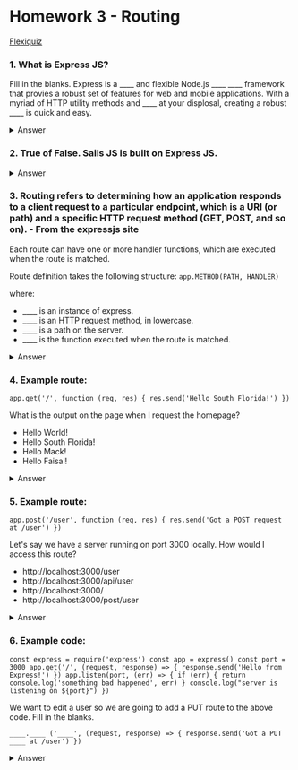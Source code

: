 # Homework 3 - Routing

[Flexiquiz](https://www.flexiquiz.com)

### 1. What is Express JS?
Fill in the blanks.
Express is a ____ and flexible Node.js ____ ____ framework that provies a robust set of features for web and mobile applications. With a myriad of HTTP utility methods and ____ at your displosal, creating a robust ____ is quick and easy.

<details><summary>Answer</summary>
<p>

Express is a minimal and flexible Node.js web application framework that provies a robust set of features for web and mobile applications. With a myriad of HTTP utility methods and middleware at your displosal, creating a robust API is quick and easy.

</p>
</details>

### 2. True of False. Sails JS is built on Express JS.

<details><summary>Answer</summary>
<p>

T

</p>
</details>

### 3. Routing refers to determining how an application responds to a client request to a particular endpoint, which is a URI (or path) and a specific HTTP request method (GET, POST, and so on). - From the expressjs site

Each route can have one or more handler functions, which are executed when the route is matched.

Route definition takes the following structure:
`app.METHOD(PATH, HANDLER)`

where: 
 - ____ is an instance of express.
 - ____ is an HTTP request method, in lowercase.
 - ____ is a path on the server.
 - ____ is the function executed when the route is matched.

<details><summary>Answer</summary>
<p>

 - app is an instance of express.
 - METHOD is an HTTP request method, in lowercase.
 - PATH is a path on the server.
 - HANDLER is the function executed when the route is matched.

</p>
</details>

### 4. Example route: 

`app.get('/', function (req, res) {
  res.send('Hello South Florida!')
})`

What is the output on the page when I request the homepage?
- Hello World!
- Hello South Florida!
- Hello Mack!
- Hello Faisal!


<details><summary>Answer</summary>
<p>

Hello South Florida!

</p>
</details>

### 5. Example route: 

`app.post('/user', function (req, res) {
  res.send('Got a POST request at /user')
})`

Let's say we have a server running on port 3000 locally. How would I access this route?

- http://localhost:3000/user
- http://localhost:3000/api/user
- http://localhost:3000/
- http://localhost:3000/post/user

<details><summary>Answer</summary>
<p>

http://localhost:3000/user

</p>
</details>

### 6. Example code: 

`const express = require('express')
const app = express()
const port = 3000
app.get('/', (request, response) => {
  response.send('Hello from Express!')
})
app.listen(port, (err) => {
  if (err) {
    return console.log('something bad happened', err)
  }
  console.log("server is listening on ${port}")
})`

We want to edit a user so we are going to add a PUT route to the above code. Fill in the blanks.

`____.____
('____', (request, response) => {
  response.send('Got a PUT ____
 at /user')
})`

<details><summary>Answer</summary>
<p>

`app.put('/user', (request, response) => {
  response.send('Got a PUT request
 at /user')
})`

</p>
</details>